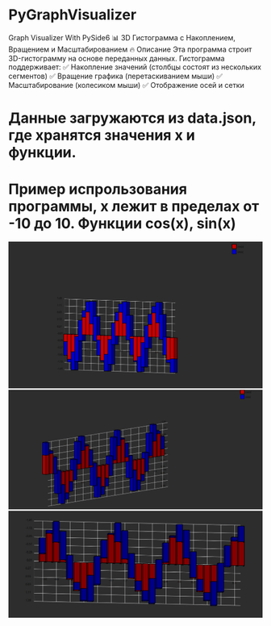 # PyGraphVisualizer
Graph Visualizer With PySide6
📊 3D Гистограмма с Накоплением, Вращением и Масштабированием
🔥 Описание
Эта программа строит 3D-гистограмму на основе переданных данных. Гистограмма поддерживает:
✅ Накопление значений (столбцы состоят из нескольких сегментов)
✅ Вращение графика (перетаскиванием мыши)
✅ Масштабирование (колесиком мыши)
✅ Отображение осей и сетки

# Данные загружаются из data.json, где хранятся значения x и функции.

# Пример испрользования программы, x лежит в пределах от -10 до 10. Функции cos(x), sin(x)
![img_1.png](img_1.png)
![img.png](img.png)
![img_2.png](img_2.png)